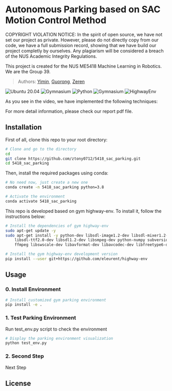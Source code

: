 # Autonomous Parking based on SAC Motion Control Method
COPYRIGHT VIOLATION NOTICE: In the spirit of open source, we have not set our project as private. However, please do not directly copy from our code, we have a full submission record, showing that we have build our project completly by ourselves. Any plagiarism will be considered a breach of the NUS Academic Integrity Regulations.

This project is created for the NUS ME5418 Machine Learning in Robotics. We are the Group 39.
> Authors: [Yimin](https://github.com/ztony0712), [Guorong](https://github.com/z492x), [Zeren](https://github.com/HardyPavel)

![Ubuntu 20.04](https://img.shields.io/badge/OS-Ubuntu_20.04-informational?style=flat&logo=ubuntu&logoColor=white&color=2bbc8a)
![Gymnasium](https://img.shields.io/badge/Tools-Gymnasium_1.0-informational?style=flat&logo=OpenAI&logoColor=white&color=2bbc8a)
![Python](https://img.shields.io/badge/Code-Python_3.8-informational?style=flat&logo=Python&logoColor=white&color=2bbc8a)
![Gymnasium](https://img.shields.io/badge/Tools-Gymnasium_1.0-informational?style=flat&logo=OpenAI&logoColor=white&color=2bbc8a)
![HighwayEnv](https://img.shields.io/github/v/release/Farama-Foundation/HighwayEnv?style=flat&color=2bbc8a&label=HighwayEnv)


<!-- > Video Presentation -->
<!-- [![ROS SLAM, Perception, and Navigation based on Gazebo simulation](https://img.youtube.com/vi/WiEzSJmcEQE/0.jpg)](https://www.youtube.com/watch?v=WiEzSJmcEQE) -->

As you see in the video, we have implemented the following techniques:
<!-- - For SLAM: The Fast-lio algorithm is chosen for 3D LiDAR SLAM  -->

For more detail information, please check our report pdf file.

## Installation
First of all, clone this repo to your root directory:
```bash
# Clone and go to the directory
cd
git clone https://github.com/ztony0712/5418_sac_parking.git
cd 5418_sac_parking
```

Then, install the required packages using conda:
```bash
# No need now, just create a new one
conda create -n 5418_sac_parking python=3.8

# Activate the environment
conda activate 5418_sac_parking
```

This repo is developed based on gym highway-env. To install it, follow the instructions below:
```bash
# Install the dependencies of gym highway-env
sudo apt-get update -y
sudo apt-get install -y python-dev libsdl-image1.2-dev libsdl-mixer1.2-dev
    libsdl-ttf2.0-dev libsdl1.2-dev libsmpeg-dev python-numpy subversion libportmidi-dev
    ffmpeg libswscale-dev libavformat-dev libavcodec-dev libfreetype6-dev gcc

# Install the gym highway-env development version
pip install --user git+https://github.com/eleurent/highway-env
```




## Usage

### 0. Install Environment
```bash
# Install customized gym parking environment
pip install -e .
```

### 1. Test Parking Environment
Run test_env.py script to check the environment

```bash
# Display the parking environment visualization
python test_env.py
```

### 2. Second Step
Next Step

## License

<!-- The [ME5413_Final_Project](https://github.com/NUS-Advanced-Robotics-Centre/ME5413_Final_Project) is released under the [MIT License](https://github.com/NUS-Advanced-Robotics-Centre/ME5413_Final_Project/blob/main/LICENSE) -->

